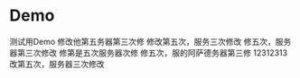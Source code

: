 # Demo
测试用Demo
修改他第五务器第三次修
修改第五次，服务三次修改
修五次，服务器第三次修改
修第是五次服务器次修
修五次，服的阿萨德务器第三修
12312313
改第五次，服务器三次修改
